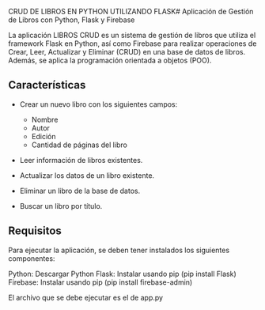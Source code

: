 CRUD DE LIBROS EN PYTHON UTILIZANDO FLASK# Aplicación de Gestión de Libros con Python, Flask y Firebase

La aplicación LIBROS CRUD es un sistema de gestión de libros que utiliza el framework Flask en Python, así como Firebase para realizar operaciones de Crear, Leer, Actualizar y Eliminar (CRUD) en una base de datos de libros. Además, se aplica la programación orientada a objetos (POO).

## Características

- Crear un nuevo libro con los siguientes campos:
  - Nombre
  - Autor
  - Edición
  - Cantidad de páginas del libro

- Leer información de libros existentes.

- Actualizar los datos de un libro existente.

- Eliminar un libro de la base de datos.

- Buscar un libro por título.

## Requisitos

Para ejecutar la aplicación, se deben tener instalados los siguientes componentes:

Python: Descargar Python
Flask: Instalar usando pip (pip install Flask)
Firebase: Instalar usando pip (pip install firebase-admin)

El archivo que se debe ejecutar es el de app.py

